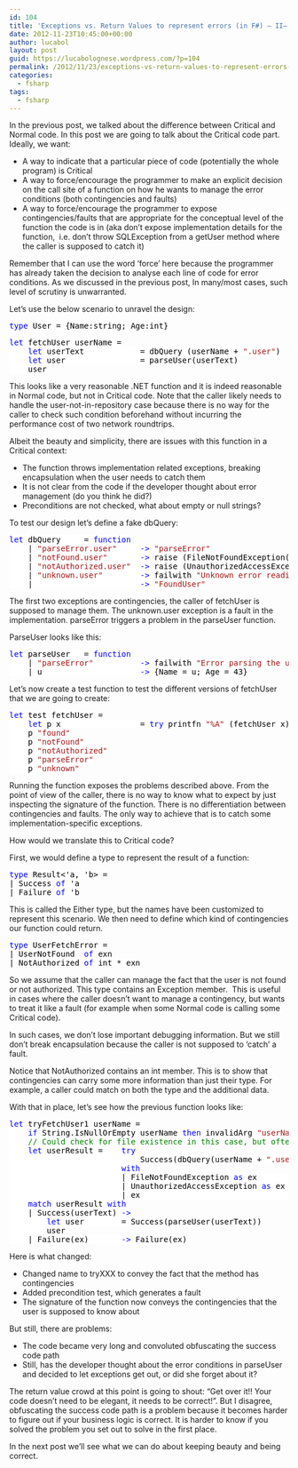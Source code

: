 ```yaml
---
id: 104
title: 'Exceptions vs. Return Values to represent errors (in F#) – II– An example problem'
date: 2012-11-23T10:45:00+00:00
author: lucabol
layout: post
guid: https://lucabolognese.wordpress.com/?p=104
permalink: /2012/11/23/exceptions-vs-return-values-to-represent-errors-in-f-iithe-critical-monad/
categories:
  - fsharp
tags:
  - fsharp
---
```

In the previous post, we talked about the difference between Critical and Normal code. In this post we are going to talk about the Critical code part. Ideally, we want:

  * A way to indicate that a particular piece of code (potentially the whole program) is Critical 
  * A way to force/encourage the programmer to make an explicit decision on the call site of a function on how he wants to manage the error conditions (both contingencies and faults) 
  * A way to force/encourage the programmer to expose contingencies/faults that are appropriate for the conceptual level of the function the code is in (aka don’t expose implementation details for the function,&#160; i.e. don’t throw SQLException from a getUser method where the caller is supposed to catch it) 

Remember that I can use the word ‘force’ here because the programmer has already taken the decision to analyse each line of code for error conditions. As we discussed in the previous post, In many/most cases, such level of scrutiny is unwarranted.

Let’s use the below scenario to unravel the design:

<pre class="code"><span style="background:white;color:blue;">type </span><span style="background:white;color:black;">User = {Name:string; Age:int}</span></pre>

<pre class="code"><span style="background:white;color:blue;">let </span><span style="background:white;color:black;">fetchUser userName =
    </span><span style="background:white;color:blue;">let </span><span style="background:white;color:black;">userText            = dbQuery (userName + </span><span style="background:white;color:#a31515;">".user"</span><span style="background:white;color:black;">)
    </span><span style="background:white;color:blue;">let </span><span style="background:white;color:black;">user                = parseUser(userText)
    user</span></pre>

This looks like a very reasonable .NET function and it is indeed reasonable in Normal code, but not in Critical code. Note that the caller likely needs to handle the user-not-in-repository case because there is no way for the caller to check such condition beforehand without incurring the performance cost of two network roundtrips.

Albeit the beauty and simplicity, there are issues with this function in a Critical context: 

  * The function throws implementation related exceptions, breaking encapsulation when the user needs to catch them 
  * It is not clear from the code if the developer thought about error management (do you think he did?) 
  * Preconditions are not checked, what about empty or null strings? 

To test our design let’s define a fake dbQuery:

<pre class="code"><span style="background:white;color:blue;">let </span><span style="background:white;color:black;">dbQuery     = </span><span style="background:white;color:blue;">function
    </span><span style="background:white;color:black;">| </span><span style="background:white;color:#a31515;">"parseError.user"     </span><span style="background:white;color:blue;">-&gt; </span><span style="background:white;color:#a31515;">"parseError"
    </span><span style="background:white;color:black;">| </span><span style="background:white;color:#a31515;">"notFound.user"       </span><span style="background:white;color:blue;">-&gt; </span><span style="background:white;color:black;">raise (FileNotFoundException())
    | </span><span style="background:white;color:#a31515;">"notAuthorized.user"  </span><span style="background:white;color:blue;">-&gt; </span><span style="background:white;color:black;">raise (UnauthorizedAccessException())
    | </span><span style="background:white;color:#a31515;">"unknown.user"        </span><span style="background:white;color:blue;">-&gt; </span><span style="background:white;color:black;">failwith </span><span style="background:white;color:#a31515;">"Unknown error reading the file"
    </span><span style="background:white;color:black;">| _                     </span><span style="background:white;color:blue;">-&gt; </span><span style="background:white;color:#a31515;">"FoundUser"</span></pre>

The first two exceptions are contingencies, the caller of fetchUser is supposed to manage them. The unknown.user exception is a fault in the implementation. parseError triggers a problem in the parseUser function.

ParseUser looks like this:

<pre class="code"><span style="background:white;color:blue;">let </span><span style="background:white;color:black;">parseUser   = </span><span style="background:white;color:blue;">function
    </span><span style="background:white;color:black;">| </span><span style="background:white;color:#a31515;">"parseError"          </span><span style="background:white;color:blue;">-&gt; </span><span style="background:white;color:black;">failwith </span><span style="background:white;color:#a31515;">"Error parsing the user text"
    </span><span style="background:white;color:black;">| u                     </span><span style="background:white;color:blue;">-&gt; </span><span style="background:white;color:black;">{Name = u; Age = 43}
</span></pre>

Let’s now create a test function to test the different versions of fetchUser that we are going to create:

<pre class="code"><span style="background:white;color:blue;">let </span><span style="background:white;color:black;">test fetchUser =
    </span><span style="background:white;color:blue;">let </span><span style="background:white;color:black;">p x                 = </span><span style="background:white;color:blue;">try </span><span style="background:white;color:black;">printfn </span><span style="background:white;color:#a31515;">"%A" </span><span style="background:white;color:black;">(fetchUser x) </span><span style="background:white;color:blue;">with </span><span style="background:white;color:black;">ex </span><span style="background:white;color:blue;">-&gt; </span><span style="background:white;color:black;">printfn </span><span style="background:white;color:#a31515;">"%A %s" </span><span style="background:white;color:black;">(ex.GetType()) ex.Message
    p </span><span style="background:white;color:#a31515;">"found"
    </span><span style="background:white;color:black;">p </span><span style="background:white;color:#a31515;">"notFound"
    </span><span style="background:white;color:black;">p </span><span style="background:white;color:#a31515;">"notAuthorized"
    </span><span style="background:white;color:black;">p </span><span style="background:white;color:#a31515;">"parseError"
    </span><span style="background:white;color:black;">p </span><span style="background:white;color:#a31515;">"unknown"</span></pre>

Running the function exposes the problems described above. From the point of view of the caller, there is no way to know what to expect by just inspecting the signature of the function. There is no differentiation between contingencies and faults. The only way to achieve that is to catch some implementation-specific exceptions.

How would we translate this to Critical code?

First, we would define a type to represent the result of a function:

<pre class="code"><span style="background:white;color:blue;">type </span><span style="background:white;color:black;">Result&lt;'a, 'b&gt; =
| Success </span><span style="background:white;color:blue;">of </span><span style="background:white;color:black;">'a
| Failure </span><span style="background:white;color:blue;">of </span><span style="background:white;color:black;">'b
</span></pre>

This is called the Either type, but the names have been customized to represent this scenario. We then need to define which kind of contingencies our function could return.

<pre class="code"><span style="background:white;color:blue;">type </span><span style="background:white;color:black;">UserFetchError =
| UserNotFound  </span><span style="background:white;color:blue;">of </span><span style="background:white;color:black;">exn
| NotAuthorized </span><span style="background:white;color:blue;">of </span><span style="background:white;color:black;">int * exn</span></pre>

So we assume that the caller can manage the fact that the user is not found or not authorized. This type contains an Exception member.&#160; This is useful in cases where the caller doesn’t want to manage a contingency, but wants to treat it like a fault (for example when some Normal code is calling some Critical code).

In such cases, we don’t lose important debugging information. But we still don’t break encapsulation because the caller is not supposed to ‘catch’ a fault.

Notice that NotAuthorized contains an int member. This is to show that contingencies can carry some more information than just their type. For example, a caller could match on both the type and the additional data.

With that in place, let’s see how the previous function looks like:

<pre class="code"><span style="background:white;color:blue;">let </span><span style="background:white;color:black;">tryFetchUser1 userName =
    </span><span style="background:white;color:blue;">if </span><span style="background:white;color:black;">String.IsNullOrEmpty userName </span><span style="background:white;color:blue;">then </span><span style="background:white;color:black;">invalidArg </span><span style="background:white;color:#a31515;">"userName" "userName cannot be null/empty"
    </span><span style="background:white;color:green;">// Could check for file existence in this case, but often not (i.e. db)
    </span><span style="background:white;color:blue;">let </span><span style="background:white;color:black;">userResult =    </span><span style="background:white;color:blue;">try
                            </span><span style="background:white;color:black;">Success(dbQuery(userName + </span><span style="background:white;color:#a31515;">".user"</span><span style="background:white;color:black;">))
                        </span><span style="background:white;color:blue;">with
                        </span><span style="background:white;color:black;">| FileNotFoundException </span><span style="background:white;color:blue;">as </span><span style="background:white;color:black;">ex        </span><span style="background:white;color:blue;">-&gt; </span><span style="background:white;color:black;">Failure(UserNotFound ex)
                        | UnauthorizedAccessException </span><span style="background:white;color:blue;">as </span><span style="background:white;color:black;">ex  </span><span style="background:white;color:blue;">-&gt; </span><span style="background:white;color:black;">Failure(NotAuthorized(2, ex))
                        | ex                                    </span><span style="background:white;color:blue;">-&gt; </span><span style="background:white;color:black;">reraise ()
    </span><span style="background:white;color:blue;">match </span><span style="background:white;color:black;">userResult </span><span style="background:white;color:blue;">with
    </span><span style="background:white;color:black;">| Success(userText) </span><span style="background:white;color:blue;">-&gt;
        let </span><span style="background:white;color:black;">user        = Success(parseUser(userText))
        user
    | Failure(ex)       </span><span style="background:white;color:blue;">-&gt; </span><span style="background:white;color:black;">Failure(ex)</span></pre>

Here is what changed:

  * Changed name to tryXXX to convey the fact that the method has contingencies 
  * Added precondition test, which generates a fault 
  * The signature of the function now conveys the contingencies that the user is supposed to know about 

But still, there are problems:

  * The code became very long and convoluted obfuscating the success code path 
  * Still, has the developer thought about the error conditions in parseUser and decided to let exceptions get out, or did she forget about it? 

The return value crowd at this point is going to shout: “Get over it!! Your code doesn’t need to be elegant, it needs to be correct!”. But I disagree, obfuscating the success code path is a problem because it becomes harder to figure out if your business logic is correct. It is harder to know if you solved the problem you set out to solve in the first place.

In the next post we’ll see what we can do about keeping beauty and being correct.